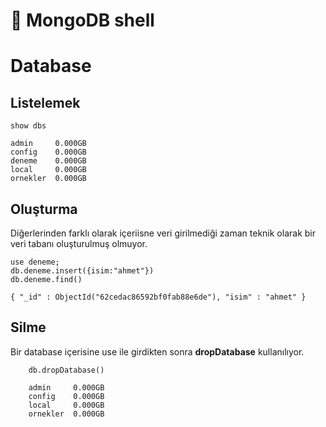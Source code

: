 # 🔴 MongoDB shell

# Database


## Listelemek

    show dbs
    
    admin     0.000GB
    config    0.000GB
    deneme    0.000GB
    local     0.000GB
    ornekler  0.000GB

## Oluşturma

Diğerlerinden farklı olarak içeriisne veri girilmediği zaman teknik olarak bir veri tabanı oluşturulmuş olmuyor.

    use deneme;
    db.deneme.insert({isim:"ahmet"})
    db.deneme.find()

    { "_id" : ObjectId("62cedac86592bf0fab88e6de"), "isim" : "ahmet" }


## Silme

Bir database içerisine use ile girdikten sonra **dropDatabase** kullanılıyor.

        db.dropDatabase()

        admin     0.000GB
        config    0.000GB
        local     0.000GB
        ornekler  0.000GB


































































